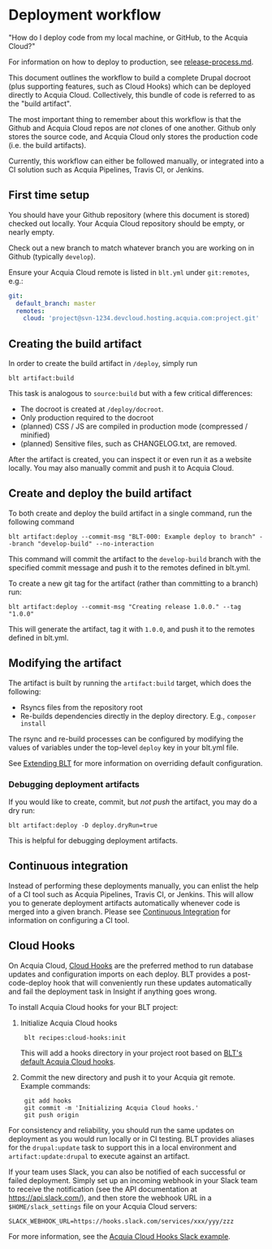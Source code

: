 # Deployment workflow

"How do I deploy code from my local machine, or GitHub, to the Acquia Cloud?"

For information on how to deploy to production, see [release-process.md](release-process.md).

This document outlines the workflow to build a complete Drupal docroot (plus supporting features, such as Cloud Hooks) which can be deployed directly to Acquia Cloud. Collectively, this bundle of code is referred to as the "build artifact".

The most important thing to remember about this workflow is that the Github and Acquia Cloud repos are _not_ clones of one another. Github only stores the source code, and Acquia Cloud only stores the production code (i.e. the build artifacts).

Currently, this workflow can either be followed manually, or integrated into a CI solution such as Acquia Pipelines, Travis CI, or Jenkins.

## First time setup

You should have your Github repository (where this document is stored) checked out locally. Your Acquia Cloud repository should be empty, or nearly empty.

Check out a new branch to match whatever branch you are working on in Github (typically `develop`).

Ensure your Acquia Cloud remote is listed in `blt.yml` under `git:remotes`, e.g.:

```yaml
git:
  default_branch: master
  remotes:
    cloud: 'project@svn-1234.devcloud.hosting.acquia.com:project.git'
```

## Creating the build artifact

In order to create the build artifact in `/deploy`, simply run

    blt artifact:build

This task is analogous to `source:build` but with a few critical differences:

* The docroot is created at `/deploy/docroot`.
* Only production required to the docroot
* (planned) CSS / JS are compiled in production mode (compressed / minified)
* (planned) Sensitive files, such as CHANGELOG.txt, are removed.

After the artifact is created, you can inspect it or even run it as a website locally. You may also manually commit and push it to Acquia Cloud.

## Create and deploy the build artifact

To both create and deploy the build artifact in a single command, run the following command

    blt artifact:deploy --commit-msg "BLT-000: Example deploy to branch" --branch "develop-build" --no-interaction

This command will commit the artifact to the `develop-build` branch with the specified commit message and push it to the remotes defined in blt.yml.

To create a new git tag for the artifact (rather than committing to a branch) run:

    blt artifact:deploy --commit-msg "Creating release 1.0.0." --tag "1.0.0"

This will generate the artifact, tag it with `1.0.0`, and push it to the remotes defined in blt.yml.

## Modifying the artifact

The artifact is built by running the `artifact:build` target, which does the following:

* Rsyncs files from the repository root
* Re-builds dependencies directly in the deploy directory. E.g., `composer install`

The rsync and re-build processes can be configured by modifying the values of variables under the top-level `deploy` key in your blt.yml file.

See [Extending BLT](extending-blt.md) for more information on overriding default configuration.

### Debugging deployment artifacts

If you would like to create, commit, but _not push_ the artifact, you may do a dry run:

    blt artifact:deploy -D deploy.dryRun=true

This is helpful for debugging deployment artifacts.

## Continuous integration

Instead of performing these deployments manually, you can enlist the help of a CI tool such as Acquia Pipelines, Travis CI, or Jenkins. This will allow you to generate deployment artifacts automatically whenever code is merged into a given branch. Please see [Continuous Integration](ci.md) for information on configuring a CI tool.

## Cloud Hooks

On Acquia Cloud, [Cloud Hooks](https://docs.acquia.com/cloud/manage/cloud-hooks) are the preferred method to run database updates and configuration imports on each deploy. BLT provides a post-code-deploy hook that will conveniently run these updates automatically and fail the deployment task in Insight if anything goes wrong.

To install Acquia Cloud hooks for your BLT project:

1. Initialize Acquia Cloud hooks

        blt recipes:cloud-hooks:init

    This will add a hooks directory in your project root based on [BLT's default Acquia Cloud hooks](https://github.com/acquia/blt/tree/8.x/scripts/cloud-hooks/hooks).

1. Commit the new directory and push it to your Acquia git remote. Example commands:

        git add hooks
        git commit -m 'Initializing Acquia Cloud hooks.'
        git push origin


For consistency and reliability, you should run the same updates on deployment as you would run locally or in CI testing. BLT provides aliases for the `drupal:update` task to support this in a local environment and `artifact:update:drupal` to execute against an artifact.

If your team uses Slack, you can also be notified of each successful or failed deployment. Simply set up an incoming webhook in your Slack team to receive the notification (see the API documentation at https://api.slack.com/), and then store the webhook URL in a `$HOME/slack_settings` file on your Acquia Cloud servers:

    SLACK_WEBHOOK_URL=https://hooks.slack.com/services/xxx/yyy/zzz

For more information, see the [Acquia Cloud Hooks Slack example](https://github.com/acquia/cloud-hooks/tree/master/samples/slack).
